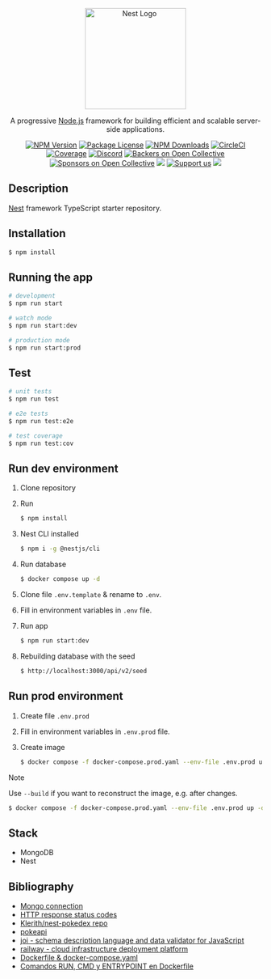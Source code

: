 <p align="center">
  <a href="http://nestjs.com/" target="blank"><img src="https://nestjs.com/img/logo-small.svg" width="200" alt="Nest Logo" /></a>
</p>

[circleci-image]: https://img.shields.io/circleci/build/github/nestjs/nest/master?token=abc123def456
[circleci-url]: https://circleci.com/gh/nestjs/nest

  <p align="center">A progressive <a href="http://nodejs.org" target="_blank">Node.js</a> framework for building efficient and scalable server-side applications.</p>
    <p align="center">
<a href="https://www.npmjs.com/~nestjscore" target="_blank"><img src="https://img.shields.io/npm/v/@nestjs/core.svg" alt="NPM Version" /></a>
<a href="https://www.npmjs.com/~nestjscore" target="_blank"><img src="https://img.shields.io/npm/l/@nestjs/core.svg" alt="Package License" /></a>
<a href="https://www.npmjs.com/~nestjscore" target="_blank"><img src="https://img.shields.io/npm/dm/@nestjs/common.svg" alt="NPM Downloads" /></a>
<a href="https://circleci.com/gh/nestjs/nest" target="_blank"><img src="https://img.shields.io/circleci/build/github/nestjs/nest/master" alt="CircleCI" /></a>
<a href="https://coveralls.io/github/nestjs/nest?branch=master" target="_blank"><img src="https://coveralls.io/repos/github/nestjs/nest/badge.svg?branch=master#9" alt="Coverage" /></a>
<a href="https://discord.gg/G7Qnnhy" target="_blank"><img src="https://img.shields.io/badge/discord-online-brightgreen.svg" alt="Discord"/></a>
<a href="https://opencollective.com/nest#backer" target="_blank"><img src="https://opencollective.com/nest/backers/badge.svg" alt="Backers on Open Collective" /></a>
<a href="https://opencollective.com/nest#sponsor" target="_blank"><img src="https://opencollective.com/nest/sponsors/badge.svg" alt="Sponsors on Open Collective" /></a>
  <a href="https://paypal.me/kamilmysliwiec" target="_blank"><img src="https://img.shields.io/badge/Donate-PayPal-ff3f59.svg"/></a>
    <a href="https://opencollective.com/nest#sponsor"  target="_blank"><img src="https://img.shields.io/badge/Support%20us-Open%20Collective-41B883.svg" alt="Support us"></a>
  <a href="https://twitter.com/nestframework" target="_blank"><img src="https://img.shields.io/twitter/follow/nestframework.svg?style=social&label=Follow"></a>
</p>
  <!--[![Backers on Open Collective](https://opencollective.com/nest/backers/badge.svg)](https://opencollective.com/nest#backer)
  [![Sponsors on Open Collective](https://opencollective.com/nest/sponsors/badge.svg)](https://opencollective.com/nest#sponsor)-->

## Description

[Nest](https://github.com/nestjs/nest) framework TypeScript starter repository.

## Installation

```bash
$ npm install
```

## Running the app

```bash
# development
$ npm run start

# watch mode
$ npm run start:dev

# production mode
$ npm run start:prod
```

## Test

```bash
# unit tests
$ npm run test

# e2e tests
$ npm run test:e2e

# test coverage
$ npm run test:cov
```

## Run dev environment

1. Clone repository
2. Run
   
   ```bash
   $ npm install
   ```
3. Nest CLI installed

   ```bash
   $ npm i -g @nestjs/cli
   ```

4. Run database

   ```bash
   $ docker compose up -d
   ```

5. Clone file ```.env.template``` & rename to ```.env```. 
   
6. Fill in environment variables in ```.env``` file.

7. Run app

   ```bash
   $ npm run start:dev
   ```

8. Rebuilding database with the seed

   ```bash
   $ http://localhost:3000/api/v2/seed
   ```

## Run prod environment

1. Create file `.env.prod`
   
2. Fill in environment variables in ```.env.prod``` file.

3. Create image

   ```bash
   $ docker compose -f docker-compose.prod.yaml --env-file .env.prod up -d
   ```

> [!NOTE]  
> Use `--build` if you want to reconstruct the image, e.g. after changes.
>```bash
>$ docker compose -f docker-compose.prod.yaml --env-file .env.prod up -d --build
>```

## Stack

- MongoDB
- Nest



## Bibliography

- [Mongo connection](https://docs.nestjs.com/techniques/mongodb)
- [HTTP response status codes](https://developer.mozilla.org/en-US/docs/Web/HTTP/Status)
- [Klerith/nest-pokedex repo](https://github.com/Klerith/nest-pokedex/tree/fin-seccion-7)
- [pokeapi](https://pokeapi.co/)
- [joi - schema description language and data validator for JavaScript](https://www.npmjs.com/package/joi)
- [railway - cloud infrastructure deployment platform ](https://railway.app/)
- [Dockerfile & docker-compose.yaml](https://gist.github.com/Klerith/e7861738c93712840ab3a38674843490)
- [Comandos RUN, CMD y ENTRYPOINT en Dockerfile](https://dockertips.com/comandos-run-cmd-y-entrypoint-en-el-dockerfile)
